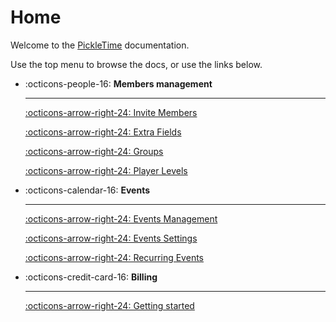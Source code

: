 # Home

Welcome to the [PickleTime](https://pickletime.app) documentation.

Use the top menu to browse the docs, or use the links below.

<div class="grid cards" markdown>

-   :octicons-people-16: __Members management__

    ---

    [:octicons-arrow-right-24: Invite Members](members/index.md#invite-members)

    [:octicons-arrow-right-24: Extra Fields](members/index.md#extra-fields)

    [:octicons-arrow-right-24: Groups](members/groups.md)

    [:octicons-arrow-right-24: Player Levels](members/player-levels.md)

-   :octicons-calendar-16: __Events__

    ---

    [:octicons-arrow-right-24: Events Management](events/events-management.md)

    [:octicons-arrow-right-24: Events Settings](events/events-settings.md)

    [:octicons-arrow-right-24: Recurring Events](events/recurring-events.md)

-   :octicons-credit-card-16: __Billing__

    ---

    [:octicons-arrow-right-24: Getting started](billing.md)

</div>

